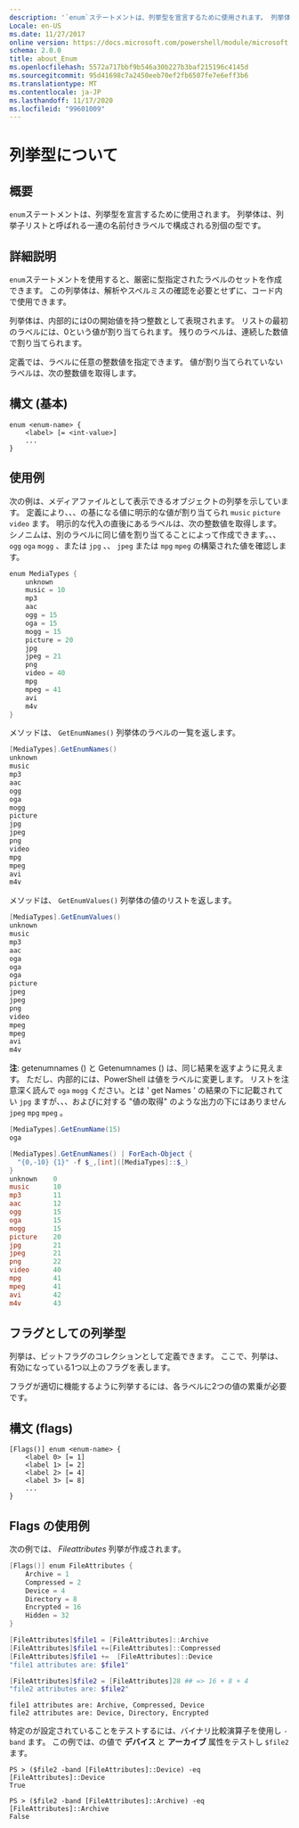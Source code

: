 ```yaml
---
description: '`enum`ステートメントは、列挙型を宣言するために使用されます。 列挙体は、列挙子リストと呼ばれる一連の名前付きラベルで構成される別個の型です。'
Locale: en-US
ms.date: 11/27/2017
online version: https://docs.microsoft.com/powershell/module/microsoft.powershell.core/about/about_enum?view=powershell-7.2&WT.mc_id=ps-gethelp
schema: 2.0.0
title: about_Enum
ms.openlocfilehash: 5572a717bbf9b546a30b227b3baf215196c4145d
ms.sourcegitcommit: 95d41698c7a2450eeb70ef2fb6507fe7e6eff3b6
ms.translationtype: MT
ms.contentlocale: ja-JP
ms.lasthandoff: 11/17/2020
ms.locfileid: "99601009"
---
```

# <a name="about-enum"></a>列挙型について

## <a name="short-description"></a>概要
`enum`ステートメントは、列挙型を宣言するために使用されます。 列挙体は、列挙子リストと呼ばれる一連の名前付きラベルで構成される別個の型です。

## <a name="long-description"></a>詳細説明

`enum`ステートメントを使用すると、厳密に型指定されたラベルのセットを作成できます。 この列挙体は、解析やスペルミスの確認を必要とせずに、コード内で使用できます。

列挙体は、内部的には0の開始値を持つ整数として表現されます。 リストの最初のラベルには、0という値が割り当てられます。 残りのラベルは、連続した数値で割り当てられます。

定義では、ラベルに任意の整数値を指定できます。 値が割り当てられていないラベルは、次の整数値を取得します。

## <a name="syntax-basic"></a>構文 (基本)

```syntax
enum <enum-name> {
    <label> [= <int-value>]
    ...
}
```

## <a name="usage-example"></a>使用例

次の例は、メディアファイルとして表示できるオブジェクトの列挙を示しています。 定義により、、、の基になる値に明示的な値が割り当てられ `music` `picture` `video` ます。 明示的な代入の直後にあるラベルは、次の整数値を取得します。 シノニムは、別のラベルに同じ値を割り当てることによって作成できます。、、 `ogg` `oga` `mogg` 、または `jpg` 、、 `jpeg` または `mpg` `mpeg` の構築された値を確認します。

```powershell
enum MediaTypes {
    unknown
    music = 10
    mp3
    aac
    ogg = 15
    oga = 15
    mogg = 15
    picture = 20
    jpg
    jpeg = 21
    png
    video = 40
    mpg
    mpeg = 41
    avi
    m4v
}
```

メソッドは、 `GetEnumNames()` 列挙体のラベルの一覧を返します。

```powershell
[MediaTypes].GetEnumNames()
unknown
music
mp3
aac
ogg
oga
mogg
picture
jpg
jpeg
png
video
mpg
mpeg
avi
m4v
```

メソッドは、 `GetEnumValues()` 列挙体の値のリストを返します。

```powershell
[MediaTypes].GetEnumValues()
unknown
music
mp3
aac
oga
oga
oga
picture
jpeg
jpeg
png
video
mpeg
mpeg
avi
m4v
```

**注**: getenumnames () と Getenumnames () は、同じ結果を返すように見えます。
ただし、内部的には、PowerShell は値をラベルに変更します。 リストを注意深く読んで `oga` `mogg` ください。とは ' get Names ' の結果の下に記載されてい `jpg` ますが、、、およびに対する "値の取得" のような出力の下にはありません `jpeg` `mpg` `mpeg` 。

```powershell
[MediaTypes].GetEnumName(15)
oga

[MediaTypes].GetEnumNames() | ForEach-Object {
  "{0,-10} {1}" -f $_,[int]([MediaTypes]::$_)
}
unknown    0
music      10
mp3        11
aac        12
ogg        15
oga        15
mogg       15
picture    20
jpg        21
jpeg       21
png        22
video      40
mpg        41
mpeg       41
avi        42
m4v        43
```

## <a name="enumerations-as-flags"></a>フラグとしての列挙型

列挙は、ビットフラグのコレクションとして定義できます。
ここで、列挙は、有効になっている1つ以上のフラグを表します。

フラグが適切に機能するように列挙するには、各ラベルに2つの値の累乗が必要です。

## <a name="syntax-flags"></a>構文 (flags)

```syntax
[Flags()] enum <enum-name> {
    <label 0> [= 1]
    <label 1> [= 2]
    <label 2> [= 4]
    <label 3> [= 8]
    ...
}
```

## <a name="flags-usage-example"></a>Flags の使用例

次の例では、 *Fileattributes* 列挙が作成されます。

```powershell
[Flags()] enum FileAttributes {
    Archive = 1
    Compressed = 2
    Device = 4
    Directory = 8
    Encrypted = 16
    Hidden = 32
}

[FileAttributes]$file1 = [FileAttributes]::Archive
[FileAttributes]$file1 +=[FileAttributes]::Compressed
[FileAttributes]$file1 +=  [FileAttributes]::Device
"file1 attributes are: $file1"

[FileAttributes]$file2 = [FileAttributes]28 ## => 16 + 8 + 4
"file2 attributes are: $file2"
```

```output
file1 attributes are: Archive, Compressed, Device
file2 attributes are: Device, Directory, Encrypted
```

特定のが設定されていることをテストするには、バイナリ比較演算子を使用し `-band` ます。 この例では、の値で **デバイス** と **アーカイブ** 属性をテストし `$file2` ます。

```
PS > ($file2 -band [FileAttributes]::Device) -eq [FileAttributes]::Device
True

PS > ($file2 -band [FileAttributes]::Archive) -eq [FileAttributes]::Archive
False
```


